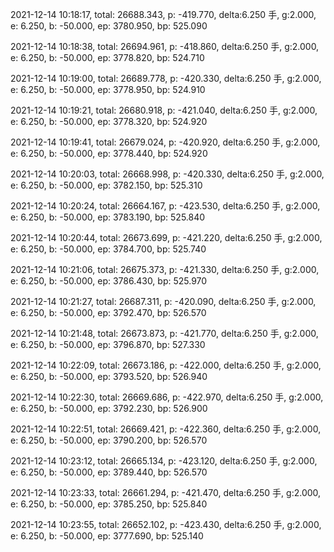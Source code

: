 2021-12-14 10:18:17, total: 26688.343, p: -419.770, delta:6.250 手, g:2.000, e: 6.250, b: -50.000, ep: 3780.950, bp: 525.090

2021-12-14 10:18:38, total: 26694.961, p: -418.860, delta:6.250 手, g:2.000, e: 6.250, b: -50.000, ep: 3778.820, bp: 524.710

2021-12-14 10:19:00, total: 26689.778, p: -420.330, delta:6.250 手, g:2.000, e: 6.250, b: -50.000, ep: 3778.950, bp: 524.910

2021-12-14 10:19:21, total: 26680.918, p: -421.040, delta:6.250 手, g:2.000, e: 6.250, b: -50.000, ep: 3778.320, bp: 524.920

2021-12-14 10:19:41, total: 26679.024, p: -420.920, delta:6.250 手, g:2.000, e: 6.250, b: -50.000, ep: 3778.440, bp: 524.920

2021-12-14 10:20:03, total: 26668.998, p: -420.330, delta:6.250 手, g:2.000, e: 6.250, b: -50.000, ep: 3782.150, bp: 525.310

2021-12-14 10:20:24, total: 26664.167, p: -423.530, delta:6.250 手, g:2.000, e: 6.250, b: -50.000, ep: 3783.190, bp: 525.840

2021-12-14 10:20:44, total: 26673.699, p: -421.220, delta:6.250 手, g:2.000, e: 6.250, b: -50.000, ep: 3784.700, bp: 525.740

2021-12-14 10:21:06, total: 26675.373, p: -421.330, delta:6.250 手, g:2.000, e: 6.250, b: -50.000, ep: 3786.430, bp: 525.970

2021-12-14 10:21:27, total: 26687.311, p: -420.090, delta:6.250 手, g:2.000, e: 6.250, b: -50.000, ep: 3792.470, bp: 526.570

2021-12-14 10:21:48, total: 26673.873, p: -421.770, delta:6.250 手, g:2.000, e: 6.250, b: -50.000, ep: 3796.870, bp: 527.330

2021-12-14 10:22:09, total: 26673.186, p: -422.000, delta:6.250 手, g:2.000, e: 6.250, b: -50.000, ep: 3793.520, bp: 526.940

2021-12-14 10:22:30, total: 26669.686, p: -422.970, delta:6.250 手, g:2.000, e: 6.250, b: -50.000, ep: 3792.230, bp: 526.900

2021-12-14 10:22:51, total: 26669.421, p: -422.360, delta:6.250 手, g:2.000, e: 6.250, b: -50.000, ep: 3790.200, bp: 526.570

2021-12-14 10:23:12, total: 26665.134, p: -423.120, delta:6.250 手, g:2.000, e: 6.250, b: -50.000, ep: 3789.440, bp: 526.570

2021-12-14 10:23:33, total: 26661.294, p: -421.470, delta:6.250 手, g:2.000, e: 6.250, b: -50.000, ep: 3785.250, bp: 525.840

2021-12-14 10:23:55, total: 26652.102, p: -423.430, delta:6.250 手, g:2.000, e: 6.250, b: -50.000, ep: 3777.690, bp: 525.140